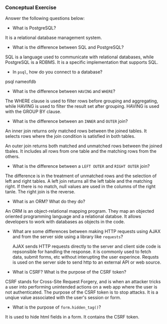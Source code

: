 ### Conceptual Exercise

Answer the following questions below:

- What is PostgreSQL?

It is a relational database management system.

- What is the difference between SQL and PostgreSQL?

SQL is a language used to communicate with relational databases, while PostgreSQL is a RDBMS. It is a specific implementation that supports SQL.

- In `psql`, how do you connect to a database?

psql nameofdb

- What is the difference between `HAVING` and `WHERE`?

The WHERE clause is used to filter rows before grouping and aggregating, while HAVING is used to filter the result set after grouping. HAVING is used with the GROUP BY clause.

- What is the difference between an `INNER` and `OUTER` join?

An inner join returns only matched rows between the joined tables. It selects rows where the join condition is satisfied in both tables.

An outer join returns both matched and unmatched rows between the joined tbales. It includes all rows from one table and the matching rows from the others.

- What is the difference between a `LEFT OUTER` and `RIGHT OUTER` join?

The difference is in the treatment of unmatched rows and the selection of left and right tables. A left join returns all the left table and the matching right. If there is no match, null values are used in the columns of the right tanle. The right join is the reverse.

- What is an ORM? What do they do?

An ORM is an object-relational mapping program. They map an objected oriented programming language and a relational databse. It allows developers to work with databases as objects in the code.

- What are some differences between making HTTP requests using AJAX
  and from the server side using a library like `requests`?

  AJAX sends HTTP requests directly to the server and client side code is repsonsible for handling the response. it is commonly used to fetch data, submit forms, etc without interupting the user experince. Requsts is used on the server side to send http to an external API or web source.

- What is CSRF? What is the purpose of the CSRF token?

CSRF stands for Cross-Site Request Forgery, and is when an attacker tricks a user into performing unintended actions on a web app where the user is not authenticated. The purpose of the CSRF token is to stop attacks. It is a unqiue value associated with the user's session or form.

- What is the purpose of `form.hidden_tag()`?

It is used to hide html fields in a form. It contains the CSRF token.
